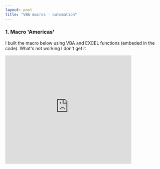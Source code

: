 ```yaml
---
layout: post
title: "VBA macros - automation"
---
```


### 1. Macro 'Americas'

I built the macro below using VBA and EXCEL functions (embeded in the code). What's not working 
I don't get it


<iframe width="402" height="346" frameborder="0" scrolling="no" src="https://onedrive.live.com/embed?resid=4A17E34121C315B6%211115&authkey=%21AFikU_PZIO4bUO0&em=2&wdAllowInteractivity=False&wdHideGridlines=True&wdHideHeaders=True&wdDownloadButton=True&wdInConfigurator=True&wdInConfigurator=True&ed1JS=true"></iframe>